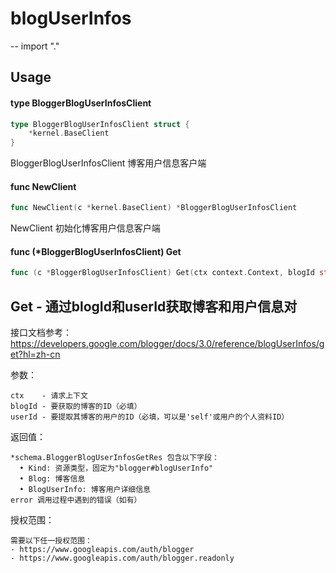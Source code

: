 # blogUserInfos
--
    import "."


## Usage

#### type BloggerBlogUserInfosClient

```go
type BloggerBlogUserInfosClient struct {
	*kernel.BaseClient
}
```

BloggerBlogUserInfosClient 博客用户信息客户端

#### func  NewClient

```go
func NewClient(c *kernel.BaseClient) *BloggerBlogUserInfosClient
```
NewClient 初始化博客用户信息客户端

#### func (*BloggerBlogUserInfosClient) Get

```go
func (c *BloggerBlogUserInfosClient) Get(ctx context.Context, blogId string, userId string) (*schema.BloggerBlogUserInfosGetRes, error)
```
## Get - 通过blogId和userId获取博客和用户信息对

接口文档参考：
https://developers.google.com/blogger/docs/3.0/reference/blogUserInfos/get?hl=zh-cn

参数：

    ctx    - 请求上下文
    blogId - 要获取的博客的ID（必填）
    userId - 要提取其博客的用户的ID（必填，可以是'self'或用户的个人资料ID）

返回值：

    *schema.BloggerBlogUserInfosGetRes 包含以下字段：
      • Kind: 资源类型，固定为"blogger#blogUserInfo"
      • Blog: 博客信息
      • BlogUserInfo: 博客用户详细信息
    error 调用过程中遇到的错误（如有）

授权范围：

    需要以下任一授权范围：
    - https://www.googleapis.com/auth/blogger
    - https://www.googleapis.com/auth/blogger.readonly
